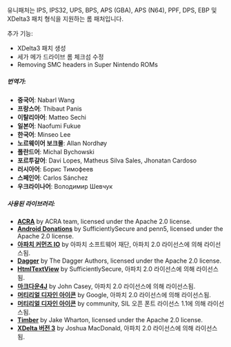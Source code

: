 유니패처는 IPS, IPS32, UPS, BPS, APS (GBA), APS (N64), PPF, DPS, EBP 및 XDelta3 패치 형식을 지원하는 롬 패처입니다.

추가 기능:

- XDelta3 패치 생성
- 세가 메가 드라이브 롬 체크섬 수정
- Removing SMC headers in Super Nintendo ROMs

##### 번역가:

- **중국어**: Nabarl Wang
- **프랑스어**: Thibaut Panis
- **이탈리아어**: Matteo Sechi
- **일본어**: Naofumi Fukue
- **한국어**: Minseo Lee
- **노르웨이어 보크몰**: Allan Nordhøy
- **폴란드어**: Michal Bychowski
- **포르투갈어**: Davi Lopes, Matheus Silva Sales, Jhonatan Cardoso
- **러시아어**: Борис Тимофеев
- **스페인어**: Carlos Sánchez
- **우크라이나어**: Володимир Шевчук

##### 사용된 라이브러리:

- [**ACRA**](https://github.com/ACRA/acra) by ACRA team, licensed under the Apache 2.0 license.
- [**Android Donations**](https://github.com/penn5/donations) by SufficientlySecure and penn5, licensed under the Apache 2.0 license.
- [**아파치 커먼즈 IO**](https://commons.apache.org/proper/commons-io/) by 아파치 소프트웨어 재단, 아파치 2.0 라이선스에 의해 라이선스됨.
- [**Dagger**](https://github.com/google/dagger) by The Dagger Authors, licensed under the Apache 2.0 license.
- [**HtmlTextView**](https://github.com/SufficientlySecure/html-textview) by SufficientlySecure, 아파치 2.0 라이선스에 의해 라이선스됨.
- [**마크다운4J**](https://github.com/jdcasey/markdown4j) by John Casey, 아파치 2.0 라이선스에 의해 라이선스됨.
- [**머티리얼 디자인 아이콘**](https://github.com/google/material-design-icons) by Google, 아파치 2.0 라이선스에 의해 라이선스됨.
- [**머티리얼 디자인 아이콘**](https://materialdesignicons.com) by community, SIL 오픈 폰트 라이선스 1.1에 의해 라이선스됨.
- [**Timber**](https://github.com/JakeWharton/timber) by Jake Wharton, licensed under the Apache 2.0 license.
- [**XDelta 버전 3**](https://github.com/jmacd/xdelta) by Joshua MacDonald, 아파치 2.0 라이선스에 의해 라이선스됨.